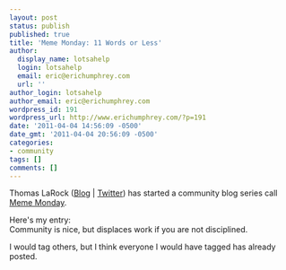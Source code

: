 ```yaml
---
layout: post
status: publish
published: true
title: 'Meme Monday: 11 Words or Less'
author:
  display_name: lotsahelp
  login: lotsahelp
  email: eric@erichumphrey.com
  url: ''
author_login: lotsahelp
author_email: eric@erichumphrey.com
wordpress_id: 191
wordpress_url: http://www.erichumphrey.com/?p=191
date: '2011-04-04 14:56:09 -0500'
date_gmt: '2011-04-04 20:56:09 -0500'
categories:
- community
tags: []
comments: []
---
```

<p>Thomas LaRock (<a href="http://thomaslarock.com/">Blog</a> | <a href="http://twitter.com/SQLRockstar">Twitter</a>)&nbsp;has started a community blog series call <a href="http://thomaslarock.com/2011/04/welcome-to-meme-monday/">Meme Monday</a>.</p>
<p>Here's my entry:<br />
Community is nice, but displaces work if you are not disciplined.</p>
<p>I would tag others, but I think everyone I would have tagged has already posted.</p>
